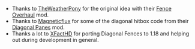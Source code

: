 + Thanks to [TheWeatherPony](https://www.curseforge.com/members/theweatherpony) for the original idea with their [Fence Overhaul](https://www.curseforge.com/minecraft/mc-mods/fence-overhaul) mod.
+ Thanks to [Magneticflux](https://www.curseforge.com/members/magneticflux_) for some of the diagonal hitbox code from their [Diagonal Panes](https://www.curseforge.com/minecraft/mc-mods/diagonal-panes) mod.
+ Thanks a lot to [XFactHD](https://www.curseforge.com/members/xfacthd) for porting Diagonal Fences to 1.18 and helping out during development in general.
